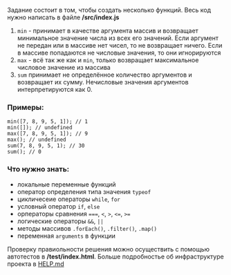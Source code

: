 Задание состоит в том, чтобы создать несколько функций. Весь код нужно написать в файле **/src/index.js**

1. `min` - принимает в качестве аргумента массив и возвращает минимальное значение числа из всех его значений. Если аргумент не передан или в массиве нет чисел, то не возвращает ничего. Если в массиве попадаются не числовые значения, то они игнорируются
2. `max` - всё так же как и `min`, только возвращает максимальное числовое значение из массива
3. `sum` принимает не определённое количество аргументов и возвращает их сумму. Нечисловые значения аргументов интерпретируются как 0.

### Примеры: 
    min([7, 8, 9, 5, 1]); // 1
    min([]); // undefined
    max([7, 8, 9, 5, 1]); // 9
    max(); // undefined
    sum(7, 8, 9, 5, 1); // 30
    sum(); // 0

### Что нужно знать:

- локальные переменные функций
- оператор определения типа значения `typeof`
- цикличесеие операторы `while`, `for`
- условный оператор `if`, `else`
- орператоры сравнения `===`, `<`, `>`, `<=`, `>=`
- логические операторы `&&`, `||`
- методы массивов `.forEach()`, `.filter()`, `.map()`
- переменная `arguments` в функции

Проверку правиольности решения можно осуществить с помощью автотестов в **/test/index.html**. Больше подробностье об инфраструктуре проекта в [HELP.md]('./HELP.md')